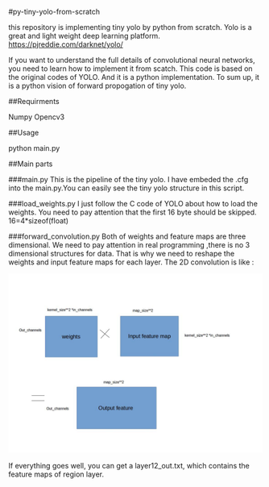 #py-tiny-yolo-from-scratch

this repository is implementing tiny yolo by python from scratch. Yolo is a great and light weight deep learning platform. 
		https://pjreddie.com/darknet/yolo/

If you want to understand the full details of convolutional neural networks, you need to learn how to implement it from scatch. This code is based on the original codes of YOLO. And it is a python implementation. To sum up, it is a python vision of forward propogation of tiny yolo.

##Requirments

Numpy Opencv3

##Usage

python main.py

##Main parts

###main.py 
This is the pipeline of the tiny yolo. I have embeded the .cfg into the main.py.You can easily see the tiny yolo structure in this script.

###load_weights.py
I just follow the C code of YOLO about how to load the weights. You need to pay attention that the first 16 byte should be skipped. 16=4*sizeof(float)

###forward_convolution.py
Both of weights and feature maps are three dimensional. We need to pay attention in real programming ,there is no 3 dimensional structures for data. That is why we need to reshape the weights and input feature maps for each layer. The 2D convolution is like :

![](https://github.com/BoXiao123/py-tiny-yolo-from-scratch/raw/master/2.jpg)
	
If everything goes well, you can get a layer12_out.txt, which contains the feature maps of region layer. 
